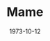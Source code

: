 ---
title: Mame
date: 1973-10-12
closing_date: 1973-10-27
layout: productions
featured_image:
image_caption:
image_credit:
playbill:
category:
Theatre: Theatre Jacksonville
Venue: Little Theatre
cast:
- Patrick Dennis - Age 10: Anthony Mastroianni
- Agnes Gooch: Diane Somerville
- Vera Charles: Nancy Kaye
- Mame Dennis: Yvonne Cummings
- Ralph Devine: David Sears
- M. Lindsay Woolsey: Ken Wittich, Jr.
- Ito: Russ Kirk
- Doorman: Bill Merwin
- Elevator Boy: Tom Young
- Messenger: Steve Winemiller
- Dwight Babcock: Warren Grymes
- Artist: Bill Milton
- Art Model: Cindy DeWees
- Dance Teacher: Gert Berman
- Dancer:
  - Shirley Lightbody
  - Pete Peterson
- Leading Man: Pete Peterson
- Stage Manager: Steve Valliere
- Madame Branislowski: Gert Berman
- Gregor: Tom Corbett
- Beauregard Jackson Pickett Burnside: Jimtom Richardson
- Uncle Jeff: Nick Nicoll
- Cousin Fan: Shirley Cooke
- Sally Cato: Cindy DeWees
- Mother Burnside: Madge Bruner
- Patrick Dennis - Age 19-29: Randy Weedman
- Junior Babcock: Doug Thomas
- Mrs. Upson: Barbara Stillson
- Mr. Upson: Jim Shaw
- Gloria Upson: Roslyn Dunn
- Pegeen Ryan: Connie Wesson
- Peter Dennis: Anthony Mastroianni
- Mame's Friend:
  - Vivienne Campbell
  - Tom Corbett
  - Marlene Crippen
  - Stanley Darden
  - Dave Hammond
  - Roxanne Hayward
  - Shirley Lightbody
  - Carolyn McAfee
  - Bill Merwin
  - Bill Milton
  - Pete Peterson
  - Marge Rocca
  - David Sears
  - Vivienne Shaffer
  - Steve Winemiller
  - JoAnn Wood
  - Tom Young
crew:
- Director: Robert Knowles
- Musical Director: Rosalind MacEnulty
- Choreographer:
  - Buddy Sherwood
  - Shirley Lightbody
- Scene Design: Hal Henderson
- Stage Manager:
  - Doug Thomas
  - Terra Ohl
- Lighting Design:
  - Hal Henderson
  - Kelly Hart
- Lighting Technician:
  - Marcia Patch
  - David West
- Costumes:
  - Gert Berman
  - Mary Coyle
  - Nancy Kaye
  - Marrilee Miles
- Properties:
  - Laurie Kaden
  - Frances Bierbaum
  - Nellie Coyle
  - Geri McCord
  - Jon Pimental
- Set Construction:
  - Brian Cooke
  - Jim Cortez
  - David Stillson
  - Dwight Stillson
  - Doug Thomas
  - Steve Valliere
  - David West
- Stage Crew:
  - Steve Valliere
  - Michael Baker
  - Brian Cooke
  - Jim Cortez
  - David Stillson
  - Dwight Stillson
  - Dale Stillson
  - Tim Young
- Make-up: Hal Henderson
- Publicity: Diane Somerville
- Box Office:
  - Mrs. William Dubow
  - Mr. & Mrs. Vernon Borum
  - Mrs. Ralph Day
  - Mrs. H.L. Gilliatt
  - Mrs. J.F. Henderson
  - Miss Margaret Muller
  - Mrs. Homer S. Reynolds
  - Miss Pat Somers
  - Mrs. Michael Tkac
external_links:
---